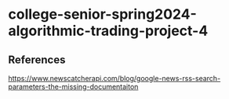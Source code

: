 # college-senior-spring2024-algorithmic-trading-project-4



## References
https://www.newscatcherapi.com/blog/google-news-rss-search-parameters-the-missing-documentaiton
